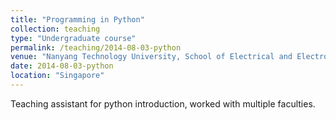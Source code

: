 ```yaml
---
title: "Programming in Python"
collection: teaching
type: "Undergraduate course"
permalink: /teaching/2014-08-03-python
venue: "Nanyang Technology University, School of Electrical and Electronic Engineering"
date: 2014-08-03-python
location: "Singapore"
---
```


Teaching assistant for python introduction, worked with multiple faculties.